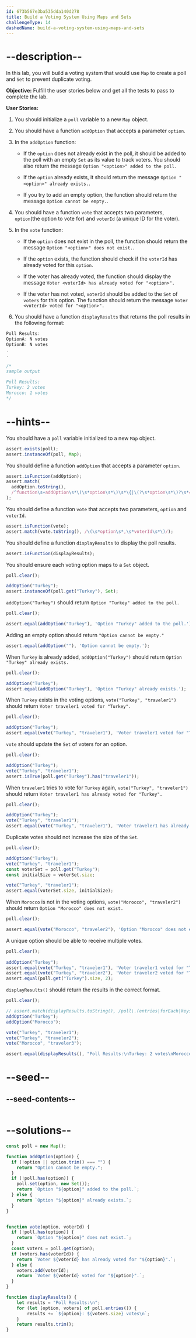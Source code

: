 ```yaml
---
id: 673b567e3ba535dda140d278
title: Build a Voting System Using Maps and Sets
challengeType: 14
dashedName: build-a-voting-system-using-maps-and-sets
---
```


# --description--

In this lab, you will build a voting system that would use `Map` to create a poll and `Set` to prevent duplicate voting.

**Objective:** Fulfill the user stories below and get all the tests to pass to complete the lab. 

**User Stories:**

1. You should initialize a `poll` variable to a new `Map` object.

2. You should have a function `addOption` that accepts a parameter `option`.

3. In the `addOption` function:

   - If the `option` does not already exist in the poll, it should be added to the poll with an empty `Set` as its value to track voters. You should also return the message `Option "<option>" added to the poll.`

   - If the `option` already exists, it should return the message `Option "<option>" already exists.`.

   - If you try to add an empty option, the function should return the message `Option cannot be empty.`.

4. You should have a function `vote` that accepts two parameters, `option`(the option to vote for) and `voterId` (a unique ID for the voter).

5. In the `vote` function:

   - If the `option` does not exist in the poll, the function should return the message `Option "<option>" does not exist.`.

   - If the `option` exists, the function should check if the `voterId` has already voted for this `option`.

   - If the voter has already voted, the function should display the message `Voter <voterId> has already voted for "<option>".`

   - If the voter has not voted, `voterId` should be added to the `Set` of `voters` for this option. The function should return the message  `Voter <voterId> voted for "<option>".`

6. You should have a function `displayResults` that returns the poll results in the following format:

```js
Poll Results:
OptionA: N votes
OptionB: N votes
.
.

/* 
sample output

Poll Results:
Turkey: 2 votes
Morocco: 1 votes
*/
```

# --hints--

You should have a `poll` variable initialized to a new `Map` object.

```js
assert.exists(poll);
assert.instanceOf(poll, Map);
```

You should define a function `addOption` that accepts a parameter `option`.

```js
assert.isFunction(addOption);
assert.match(
  addOption.toString(),
  /^function\s+addOption\s*\(\s*option\s*\)\s*\{|\(?\s*option\s*\)?\s*=>/
);
```

You should define a function `vote` that accepts two parameters, `option` and `voterId`.

```js
assert.isFunction(vote);
assert.match(vote.toString(), /\(\s*option\s*,\s*voterId\s*\)/);
```

You should define a function `displayResults` to display the poll results.

```js
assert.isFunction(displayResults);
```

You should ensure each voting option maps to a `Set` object.

```js
poll.clear();

addOption("Turkey");
assert.instanceOf(poll.get("Turkey"), Set);
```

`addOption("Turkey")` should return `Option "Turkey" added to the poll.`

```js
poll.clear();

assert.equal(addOption("Turkey"), 'Option "Turkey" added to the poll.');
```

Adding an empty option should return `"Option cannot be empty."`

```js
assert.equal(addOption(""), 'Option cannot be empty.');
```

When `Turkey` is already added, `addOption("Turkey")` should return `Option "Turkey" already exists.`

```js
poll.clear();

addOption("Turkey");
assert.equal(addOption("Turkey"), 'Option "Turkey" already exists.');
```

When `Turkey` exists in the voting options, `vote("Turkey", "traveler1")` should return `Voter traveler1 voted for "Turkey".`

```js
poll.clear();

addOption("Turkey");
assert.equal(vote("Turkey", "traveler1"), 'Voter traveler1 voted for "Turkey".');
```

`vote` should update the `Set` of voters for an option.

```js
poll.clear();

addOption("Turkey");
vote("Turkey", "traveler1");
assert.isTrue(poll.get("Turkey").has("traveler1"));
```

When `traveler1` tries to vote for `Turkey` again, `vote("Turkey", "traveler1")` should return `Voter traveler1 has already voted for "Turkey".`

```js
poll.clear();

addOption("Turkey");
vote("Turkey", "traveler1");
assert.equal(vote("Turkey", "traveler1"), 'Voter traveler1 has already voted for "Turkey".');
```

Duplicate votes should not increase the size of the `Set`.

```js
poll.clear();

addOption("Turkey");
vote("Turkey", "traveler1");
const voterSet = poll.get("Turkey");
const initialSize = voterSet.size;

vote("Turkey", "traveler1");
assert.equal(voterSet.size, initialSize);
```

When `Morocco` is not in the voting options, `vote("Morocco", "traveler2")` should return `Option "Morocco" does not exist.`

```js
poll.clear();

assert.equal(vote("Morocco", "traveler2"), 'Option "Morocco" does not exist.');
```

A unique option should be able to receive multiple votes.

```js
poll.clear();
  
addOption("Turkey");
assert.equal(vote("Turkey", "traveler1"), 'Voter traveler1 voted for "Turkey".');
assert.equal(vote("Turkey", "traveler2"), 'Voter traveler2 voted for "Turkey".');
assert.equal(poll.get("Turkey").size, 2);
```

`displayResults()` should return the results in the correct format.

```js
poll.clear();

// assert.match(displayResults.toString(), /poll\.(entries|forEach|keys)/);
addOption("Turkey");
addOption("Morocco");

vote("Turkey", "traveler1");
vote("Turkey", "traveler2");
vote("Morocco", "traveler3");

assert.equal(displayResults(), "Poll Results:\nTurkey: 2 votes\nMorocco: 1 votes");
```

# --seed--

## --seed-contents--

```js

```

# --solutions--

```js
const poll = new Map();

function addOption(option) {
  if (!option || option.trim() === "") {
    return "Option cannot be empty.";
  }
  if (!poll.has(option)) {
    poll.set(option, new Set());
    return `Option "${option}" added to the poll.`;
  } else {
    return `Option "${option}" already exists.`;
  }
}


function vote(option, voterId) {
  if (!poll.has(option)) {
    return `Option "${option}" does not exist.`;
  }
  const voters = poll.get(option);
  if (voters.has(voterId)) {
    return `Voter ${voterId} has already voted for "${option}".`;
  } else {
    voters.add(voterId); 
    return `Voter ${voterId} voted for "${option}".`;
  }
}

function displayResults() {
    let results = "Poll Results:\n";
    for (let [option, voters] of poll.entries()) {
        results += `${option}: ${voters.size} votes\n`;
    }
    return results.trim();
}
```
